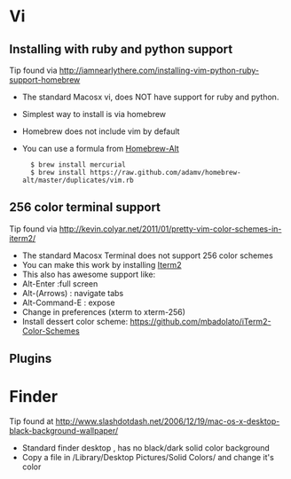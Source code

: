 # Vi
## Installing with ruby and python support
Tip found via <http://iamnearlythere.com/installing-vim-python-ruby-support-homebrew>

- The standard Macosx vi, does NOT have support for ruby and python.
- Simplest way to install is via homebrew
- Homebrew does not include vim by default
- You can use a formula from [Homebrew-Alt](https://github.com/adamv/homebrew-alt/blob/master/duplicates/vim.rb)

        $ brew install mercurial
        $ brew install https://raw.github.com/adamv/homebrew-alt/master/duplicates/vim.rb

## 256 color terminal support
Tip found via <http://kevin.colyar.net/2011/01/pretty-vim-color-schemes-in-iterm2/>

* The standard Macosx Terminal does not support 256 color schemes
* You can make this work by installing [Iterm2](http://www.iterm2.com/#/section/home)
* This also has awesome support like:
 * Alt-Enter :full screen
 * Alt-(Arrows) : navigate tabs
 * Alt-Command-E : expose
* Change in preferences (xterm to xterm-256)
* Install dessert color scheme: <https://github.com/mbadolato/iTerm2-Color-Schemes>

## Plugins

# Finder
Tip found at <http://www.slashdotdash.net/2006/12/19/mac-os-x-desktop-black-background-wallpaper/>

- Standard finder desktop , has no black/dark solid color background
- Copy a file in /Library/Desktop Pictures/Solid Colors/ and change it's color

